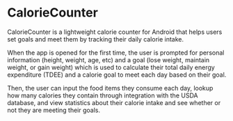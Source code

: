 # CalorieCounter
CalorieCounter is a lightweight calorie counter for Android that helps users set goals and meet them by tracking their daily calorie intake.


When the app is opened for the first time, the user is prompted for personal information (height, weight, age, etc) and a goal (lose weight, maintain weight, or gain weight) which is used to calculate their total daily energy expenditure (TDEE) and a calorie goal to meet each day based on their goal. 


Then, the user can input the food items they consume each day, lookup how many calories they contain through integration with the USDA database, and view statistics about their calorie intake and see whether or not they are meeting their goals.

